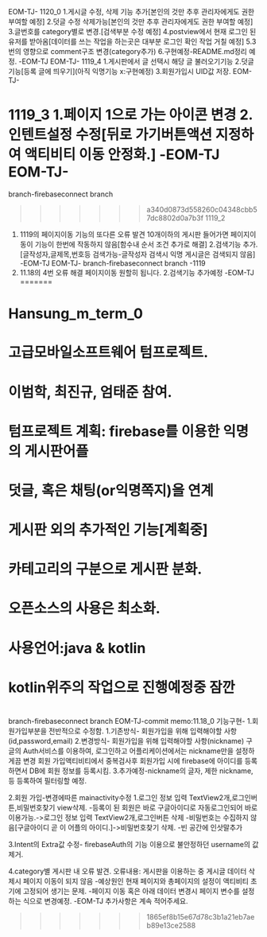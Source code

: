 EOM-TJ-
1120_0
1.게시글 수정, 삭제 기능 추가[본인의 것만 추후 관리자에게도 권한 부여할 예정]
2.덧글 수정 삭제가능[본인의 것만 추후 관리자에게도 권한 부여할 예정]
3.글번호를 category별로 변경.[검색부분 수정 예정]
4.postview에서 현재 로그인 된 유저를 받아옴[데이터를 쓰는 작업을 하는곳은 대부분 로그인 확인 작업 거칠 예정]
5.3번의 영향으로 comment구조 변경(category추가)
6.구현예정-README.md정리 예정. 
-EOM-TJ
EOM-TJ-
1119_4
1.게시판에서 글 선택시 해당 글 불러오기기능
2.덧글 기능[등록 글에 띄우기](아직 익명기능 x:구현예정)
3.회원가입시 UID값 저장.
EOM-TJ-

1119_3
1.페이지 1으로 가는 아이콘 변경
2.인텐트설정 수정[뒤로 가기버튼액션 지정하여 액티비티 이동 안정화.]
-EOM-TJ
EOM-TJ-
=======
branch-firebaseconnect branch 
>>>>>>> a340d0873d558260c04348cbb57dc8802d0a7b3f
1119_2
1. 1119의 페이지이동 기능의 또다른 오류 발견 10개이하의 게시판 들어가면 페이지이동이 기능이 한번에 작동하지 않음[함수내 순서 조건 추가로 해결]
2.검색기능 추가.[글작성자,글제목,번호등 검색가능-글작성자 검색시 익명 게시글은 검색되지 않음]
-EOM-TJ
EOM-TJ-
branch-firebaseconnect branch 
-1119
1. 11.18의 4번 오류 해결 페이지이동 원할히 됩니다.
2.검색기능 추가예정
-EOM-TJ
=======
# Hansung_m_term_0
# 고급모바일소프트웨어 텀프로젝트.
# 이범학, 최진규, 엄태준 참여.
# 텀프로젝트 계획:  firebase를 이용한 익명의 게시판어플
#                   덧글, 혹은 채팅(or익명쪽지)을 연계
#                   게시판 외의 추가적인 기능[계획중]
#                   카테고리의 구분으로 게시판 분화.
#                   오픈소스의 사용은 최소화.
#                   
# 사용언어:java & kotlin
#          kotlin위주의 작업으로 진행예정중 잠깐
# 

branch-firebaseconnect branch 
EOM-TJ-commit memo:11.18_0
기능구현-
1.회원가입부분을 전반적으로 수정함.
	1.기존방식- 회원가입을 위해 입력해야할 사항(id,password,email)
	2.변경방식- 회원가입을 위해 입력해야할 사항(nickname)
		구글의 Auth서비스를 이용하여, 로그인하고 어플리케이션에서는 nickname만을 설정하게끔 변경
		회원 가입액티비티에서 중복검사후 회원가입 시에 firebase에 아이디를 등록하면서 DB에 회원 정보를 등록시킴.
	3.추가예정-nickname의 글자, 제한 nickname,등 등록하여 필터링할 예정.

2.회원 가입-변경에따른 mainactivity수정 
	1.로그인 정보 입력 TextView2개,로그인버튼,비밀번호찾기 view삭제.
		-등록이 된 회원은 바로 구글아이디로 자동로그인되어 바로 이용가능.->로그인 정보 입력 TextView2개,로그인버튼 삭제
		-비밀번호는 수집하지 않음[구글아이디 곧 이 어플의 아이디.]->비밀번호찾기 삭제.
		-빈 공간에 인삿말추가

3.Intent의 Extra값 수정- firebaseAuth의 기능 이용으로 불안정하던 username의 값제거.

4.category별 게시판 내 오류 발견.
	오류내용: 게시판을 이용하는 중 게시글 데이터 삭제시 페이지 이동이 되지 않음
		-예상원인 현재 페이지와 총페이지의 설정이 액티비티 초기에 고정되어 생기는 문제.
		-페이지 이동 혹은 아래 데이터 변경시 페이지 변수를 설정하는 식으로 변경예정.
-EOM-TJ
추가사항은 계속 적어주세요. 
>>>>>>> 1865ef8b15e67d78c3b1a21eb7aeb89e13ce2588
